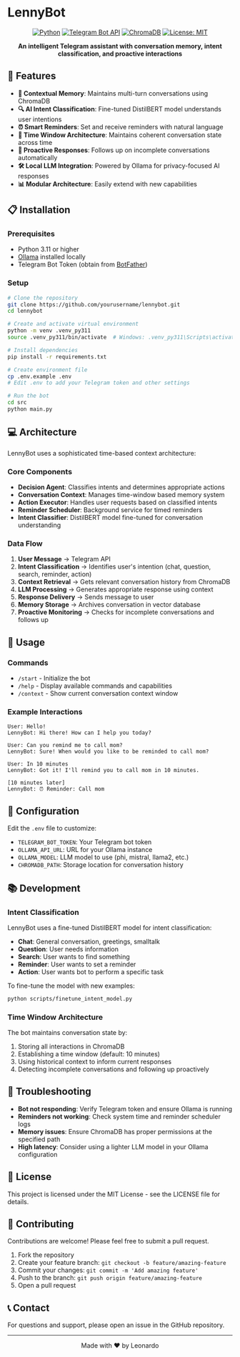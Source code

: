 # LennyBot

<div align="center">

[![Python](https://img.shields.io/badge/Python-3.11+-blue.svg)](https://www.python.org/downloads/)
[![Telegram Bot API](https://img.shields.io/badge/Telegram%20Bot%20API-latest-blue.svg)](https://core.telegram.org/bots/api)
[![ChromaDB](https://img.shields.io/badge/ChromaDB-0.4.0+-green.svg)](https://github.com/chroma-core/chroma)
[![License: MIT](https://img.shields.io/badge/License-MIT-yellow.svg)](https://opensource.org/licenses/MIT)

**An intelligent Telegram assistant with conversation memory, intent classification, and proactive interactions**

</div>

## 🌟 Features

- **🧠 Contextual Memory**: Maintains multi-turn conversations using ChromaDB
- **🔍 AI Intent Classification**: Fine-tuned DistilBERT model understands user intentions
- **⏰ Smart Reminders**: Set and receive reminders with natural language
- **🔄 Time Window Architecture**: Maintains coherent conversation state across time
- **🚀 Proactive Responses**: Follows up on incomplete conversations automatically
- **🛠️ Local LLM Integration**: Powered by Ollama for privacy-focused AI responses
- **📊 Modular Architecture**: Easily extend with new capabilities

## 📋 Installation

### Prerequisites

- Python 3.11 or higher
- [Ollama](https://ollama.ai) installed locally
- Telegram Bot Token (obtain from [BotFather](https://t.me/botfather))

### Setup

```bash
# Clone the repository
git clone https://github.com/yourusername/lennybot.git
cd lennybot

# Create and activate virtual environment
python -m venv .venv_py311
source .venv_py311/bin/activate  # Windows: .venv_py311\Scripts\activate

# Install dependencies
pip install -r requirements.txt

# Create environment file
cp .env.example .env
# Edit .env to add your Telegram token and other settings

# Run the bot
cd src
python main.py
```

## 💻 Architecture

LennyBot uses a sophisticated time-based context architecture:

### Core Components

- **Decision Agent**: Classifies intents and determines appropriate actions
- **Conversation Context**: Manages time-window based memory system
- **Action Executor**: Handles user requests based on classified intents
- **Reminder Scheduler**: Background service for timed reminders
- **Intent Classifier**: DistilBERT model fine-tuned for conversation understanding

### Data Flow

1. **User Message** → Telegram API
2. **Intent Classification** → Identifies user's intention (chat, question, search, reminder, action)
3. **Context Retrieval** → Gets relevant conversation history from ChromaDB
4. **LLM Processing** → Generates appropriate response using context
5. **Response Delivery** → Sends message to user
6. **Memory Storage** → Archives conversation in vector database
7. **Proactive Monitoring** → Checks for incomplete conversations and follows up

## 🚀 Usage

### Commands

- `/start` - Initialize the bot
- `/help` - Display available commands and capabilities
- `/context` - Show current conversation context window

### Example Interactions

```
User: Hello!
LennyBot: Hi there! How can I help you today?

User: Can you remind me to call mom?
LennyBot: Sure! When would you like to be reminded to call mom?

User: In 10 minutes
LennyBot: Got it! I'll remind you to call mom in 10 minutes.

[10 minutes later]
LennyBot: ⏰ Reminder: Call mom
```

## 🔧 Configuration

Edit the `.env` file to customize:

- `TELEGRAM_BOT_TOKEN`: Your Telegram bot token
- `OLLAMA_API_URL`: URL for your Ollama instance
- `OLLAMA_MODEL`: LLM model to use (phi, mistral, llama2, etc.)
- `CHROMADB_PATH`: Storage location for conversation history

## 📚 Development

### Intent Classification

LennyBot uses a fine-tuned DistilBERT model for intent classification:

- **Chat**: General conversation, greetings, smalltalk
- **Question**: User needs information
- **Search**: User wants to find something
- **Reminder**: User wants to set a reminder
- **Action**: User wants bot to perform a specific task

To fine-tune the model with new examples:

```bash
python scripts/finetune_intent_model.py
```

### Time Window Architecture

The bot maintains conversation state by:

1. Storing all interactions in ChromaDB
2. Establishing a time window (default: 10 minutes)
3. Using historical context to inform current responses
4. Detecting incomplete conversations and following up proactively

## 🧪 Troubleshooting

- **Bot not responding**: Verify Telegram token and ensure Ollama is running
- **Reminders not working**: Check system time and reminder scheduler logs
- **Memory issues**: Ensure ChromaDB has proper permissions at the specified path
- **High latency**: Consider using a lighter LLM model in your Ollama configuration

## 📄 License

This project is licensed under the MIT License - see the LICENSE file for details.

## 🤝 Contributing

Contributions are welcome! Please feel free to submit a pull request.

1. Fork the repository
2. Create your feature branch: `git checkout -b feature/amazing-feature`
3. Commit your changes: `git commit -m 'Add amazing feature'`
4. Push to the branch: `git push origin feature/amazing-feature`
5. Open a pull request

## 📞 Contact

For questions and support, please open an issue in the GitHub repository.

---

<div align="center">
<p>Made with ❤️ by Leonardo</p>
</div>